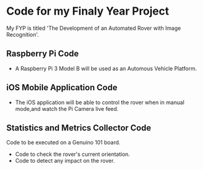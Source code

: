 # Code for my Finaly Year Project

My FYP is titled 'The Development of an Automated Rover with Image Recognition'.

Raspberry Pi Code
-----------------

* A Raspberry Pi 3 Model B will be used as an Automous Vehicle Platform.

iOS Mobile Application Code
---------------------------

* The iOS application will be able to control the rover when in manual mode,and  watch the Pi Camera live feed.

Statistics and Metrics Collector Code
-------------------------------------
Code to be executed on a Genuino 101 board.

* Code to check the rover's current orientation.
* Code to detect any impact on the rover.